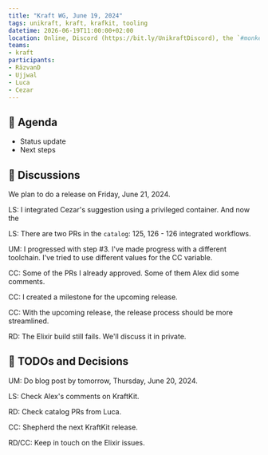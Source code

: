 ```yaml
---
title: "Kraft WG, June 19, 2024"
tags: unikraft, kraft, krafkit, tooling
datetime: 2026-06-19T11:00:00+02:00
location: Online, Discord (https://bit.ly/UnikraftDiscord), the `#monkey-business` voice channel
teams:
- kraft
participants:
- RăzvanD
- Ujjwal
- Luca
- Cezar
---
```


## :dart: Agenda

- Status update
- Next steps

## :closed_book: Discussions

We plan to do a release on Friday, June 21, 2024.

LS: I integrated Cezar's suggestion using a privileged container.
And now the 

LS: There are two PRs in the `catalog`: 125, 126 - 126 integrated workflows.

UM: I progressed with step #3.
I've made progress with a different toolchain.
I've tried to use different values for the CC variable.

CC: Some of the PRs I already approved.
Some of them Alex did some comments.

CC: I created a milestone for the upcoming release.

CC: With the upcoming release, the release process should be more streamlined.

RD: The Elixir build still fails.
We'll discuss it in private.

## :wrench: TODOs and Decisions

UM: Do blog post by tomorrow, Thursday, June 20, 2024.

LS: Check Alex's comments on KraftKit.

RD: Check catalog PRs from Luca.

CC: Shepherd the next KraftKit release.

RD/CC: Keep in touch on the Elixir issues.
